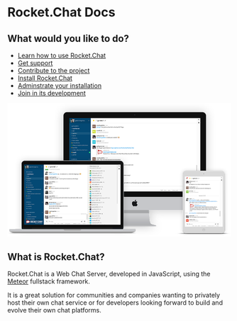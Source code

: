 # Rocket.Chat Docs
## What would you like to do?

* [Learn how to use Rocket.Chat](https://rocket.chat/docs/user-guides)
* [Get support](https://rocket.chat/docs/getting-support)
* [Contribute to the project](https://rocket.chat/docs/contributing/)
* [Install Rocket.Chat](https://rocket.chat/docs/installation)
* [Adminstrate your installation](https://rocket.chat/docs/administrator-guides)
* [Join in its development](https://rocket.chat/docs/developer-guides)

![image](mockup.png)

## What is Rocket.Chat?

Rocket.Chat is a Web Chat Server, developed in JavaScript, using the [Meteor](https://www.meteor.com/install) fullstack framework.

It is a great solution for communities and companies wanting to privately host their own chat service or for developers looking forward to build and evolve their own chat platforms.





